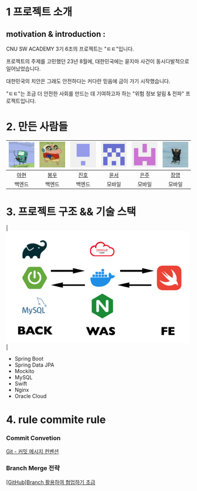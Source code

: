 
# 1  프로젝트 소개 
<!-- image 추가 -->
## motivation & introduction : 
  CNU SW ACADEMY 3기 6조의 프로젝트는 "ㅌㅌ"입니다.

  프로젝트의 주제를 고민했던 23년 8월에, 대한민국에는 묻지마 사건이 동시다발적으로 일어났었습니다.

  대한민국의 치안은 그래도 안전하다는 커다란 믿음에 금이 가기 시작했습니다. 

  "ㅌㅌ"는 조금 더 안전한 사회를 만드는 데 기여하고자 하는 "위험 정보 알림 & 전파" 프로젝트입니다. 

# 2. 만든 사람들 

|<img src="back1.jpg" width= 80>|<img src="back2.jpg" width = 80>|<img src="back3.jpg" width = 80>|<img src="mobile1.jpg" width = 80>|<img src="mobile2.jpg" width = 80>|<img src="mobile3.jpg" width=80>|
|:--:|:--:|:--:|:--:|:--:|:--:|
|[아현](https://github.com/orgs/SWA3-6-ESCAPE/people/SongAhyeon01)|[봉우](https://github.com/bong-u)|[진호](https://github.com/JJH123123123)|[윤서](https://github.com/orgs/SWA3-6-ESCAPE/people/uu2727318)|[은주](https://github.com/orgs/SWA3-6-ESCAPE/people/mobile-eunju)|[장영](https://github.com/orgs/SWA3-6-ESCAPE/people/paintedblue)|
| 백엔드 | 백엔드 | 백엔드 | 모바일 | 모바일 | 모바일 |

# 3. 프로젝트 구조 && 기술 스택 

<!-- 이미지 ? -->

|<img src="stack.jpg" width=500>|

<ul>
  <li> Spring Boot </li>
  <li> Spring Data JPA </li>
  <li> Mockito </li>
  <li> MySQL </li>
  <li> Swift </li>
  <li> Nginx </li>
  <li> Oracle Cloud </li>
</ul>

# 4.  rule commite rule

### Commit Convetion
[Git - 커밋 메시지 컨벤션](https://doublesprogramming.tistory.com/256)

### Branch Merge 전략
[[GitHub]Branch 활용하여 협업하기 초급](https://www.saichoiblog.com/githubfork-branch/)
